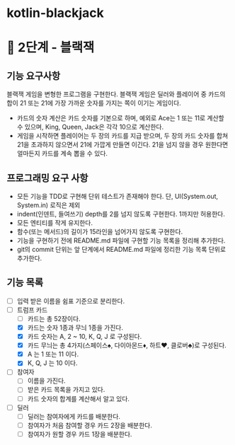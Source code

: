 # kotlin-blackjack

# 🚀 2단계 - 블랙잭

## 기능 요구사항

블랙잭 게임을 변형한 프로그램을 구현한다. 블랙잭 게임은 딜러와 플레이어 중 카드의 합이 21 또는 21에 가장 가까운 숫자를 가지는 쪽이 이기는 게임이다.

- 카드의 숫자 계산은 카드 숫자를 기본으로 하며, 예외로 Ace는 1 또는 11로 계산할 수 있으며, King, Queen, Jack은 각각 10으로 계산한다.
- 게임을 시작하면 플레이어는 두 장의 카드를 지급 받으며, 두 장의 카드 숫자를 합쳐 21을 초과하지 않으면서 21에 가깝게 만들면 이긴다. 21을 넘지 않을 경우 원한다면 얼마든지 카드를 계속 뽑을 수 있다.

## 프로그래밍 요구 사항

- 모든 기능을 TDD로 구현해 단위 테스트가 존재해야 한다. 단, UI(System.out, System.in) 로직은 제외
- indent(인덴트, 들여쓰기) depth를 2를 넘지 않도록 구현한다. 1까지만 허용한다.
- 모든 엔티티를 작게 유지한다.
- 함수(또는 메서드)의 길이가 15라인을 넘어가지 않도록 구현한다.
- 기능을 구현하기 전에 README.md 파일에 구현할 기능 목록을 정리해 추가한다.
- git의 commit 단위는 앞 단계에서 README.md 파일에 정리한 기능 목록 단위로 추가한다.

## 기능 목록

- [ ] 입력 받은 이름을 쉼표 기준으로 분리한다.
- [ ] 트럼프 카드
    - [ ] 카드는 총 52장이다.
    - [x] 카드는 숫자 1종과 무늬 1종을 가진다.
    - [x] 카드 숫자는 A, 2 ~ 10, K, Q, J 로 구성된다.
    - [x] 카드 무늬는 총 4가지(스페이스♠, 다이아몬드♦, 하트♥, 클로버♣)로 구성된다.
    - [x] A 는 1 또는 11 이다.
    - [x] K, Q, J 는 10 이다.
- [ ] 참여자
    - [ ] 이름을 가진다.
    - [ ] 받은 카드 목록을 가지고 있다.
    - [ ] 카드 숫자의 합계를 계산해서 알고 있다.
- [ ] 딜러
    - [ ] 딜러는 참여자에게 카드를 배분한다.
    - [ ] 참여자가 처음 참여할 경우 카드 2장을 배분한다.
    - [ ] 참여자가 원할 경우 카드 1장을 배분한다.
